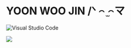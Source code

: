 # YOON WOO JIN /ᐠ ꤮ ̫꤮マ


![Visual Studio Code](https://img.shields.io/badge/Visual%20Studio%20Code-007ACC.svg?&style=for-the-badge&logo=Visual%20Studio%20Code&logoColor=white)

<img src="https://img.shields.io/badge/Python-3776AB?style=for-the-badge&logo=Python&logoColor=white">
